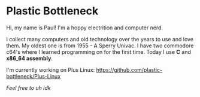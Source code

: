 # Plastic Bottleneck

Hi, my name is Paul!
I'm a hoppy electrition and computer nerd.

I collect many computers and old technology over the years to use and love them.
My oldest one is from 1955 - A Sperry Univac.
I have two commodore c64's where I learned programming on for the first time. 
Today I use **C** and **x86_64 assembly**. 

I'm currently working on Plus Linux: https://github.com/plastic-bottleneck/Plus-Linux

*Feel free to uh idk*
